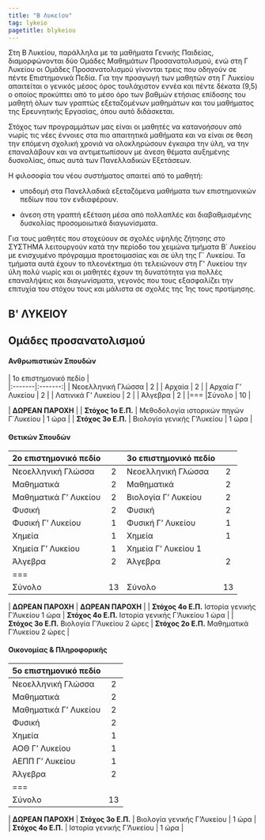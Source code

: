 ```yaml
---
title: "Β Λυκείου"
tag: lykeio
pagetitle: blykeiou
---
```


Στη Β ́Λυκείου, παράλληλα με τα μαθήματα Γενικής Παιδείας, διαμορφώνονται δύο Ομάδες Μαθημάτων
Προσανατολισμού, ενώ στη Γ ́Λυκείου οι Ομάδες Προσανατολισμού γίνονται τρεις που οδηγούν σε πέντε Επιστημονικά Πεδία.
Για την προαγωγή των μαθητών στη Γ ́Λυκείου απαιτείται ο γενικός μέσος όρος τουλάχιστον εννέα και πέντε
δέκατα (9,5) ο οποίος προκύπτει από το μέσο όρο των βαθμών ετήσιας επίδοσης του μαθητή όλων των
γραπτώς εξεταζομένων μαθημάτων και του μαθήματος της Ερευνητικής Εργασίας, όπου αυτό διδάσκεται.

Στόχος των προγραμμάτων μας είναι οι μαθητές να κατανοήσουν από νωρίς τις νέες έννοιες στα πιο απαιτητικά μαθήματα και να είναι σε θεση την επόμενη σχολική χρονιά να
ολοκληρώσουν έγκαιρα την ύλη, να την επαναλάβουν και να αντιμετωπίσουν με άνεση θέματα αυξημένης δυσκολίας, όπως αυτά των Πανελλαδικών Εξετάσεων.

Η φιλοσοφία του νέου συστήματος απαιτεί από το μαθητή:

 - υποδομή στα Πανελλαδικά εξεταζόμενα μαθήματα των επιστημονικών πεδίων που τον
ενδιαφέρουν.

 - άνεση στη γραπτή εξέταση μέσα από πολλαπλές και διαβαθμισμένης δυσκολίας προσομοιωτικά διαγωνίσματα.

Για τους μαθητές που στοχεύουν σε σχολές υψηλής ζήτησης στο ΣΥΣΤΗΜΑ λειτουργούν κατά την περίοδο του χειμώνα τμήματα Β΄ Λυκείου με ενισχυμένο πρόγραμμα προετοιμασίας και σε ύλη της Γ΄ Λυκείου. Τα τμήματα αυτά έχουν το πλεονέκτημα ότι τελειώνουν στη Γ&#39; Λυκείου την ύλη πολύ νωρίς και οι μαθητές έχουν τη δυνατότητα για πολλές επαναλήψεις και διαγωνίσματα, γεγονός που τους εξασφαλίζει την επιτυχία του στόχου τους και μάλιστα σε σχολές της 1ης τους προτίμησης.

##  Β' ΛΥΚΕΙΟΥ

## Ομάδες προσανατολισμού

#### Ανθρωπιστικών Σπουδών

| 1ο επιστημονικό πεδίο |  
|:-------|:-------:|
| Νεοελληνική Γλώσσα | 2 |
| Αρχαία | 2 |
| Αρχαία Γ’ Λυκείου | 2 |
| Λατινικά Γ’ Λυκείου | 2 |
| Άλγεβρα | 2 |
|===
|Σύνολο | 10 |

| **ΔΩΡΕΑΝ ΠΑΡΟΧΗ** |
| **Στόχος 1o Ε.Π.** | Μεθοδολογία ιστορικών πηγών Γ΄Λυκείου | 1 ώρα |
| **Στόχος 3ο Ε.Π.** | Βιολογία γενικής Γ’Λυκείου | 1 ώρα |

#### Θετικών Σπουδών

|2ο επιστημονικό πεδίο | | 3ο επιστημονικό πεδίο | |
|:-------|:-------:|:-------|:-------:|
| Νεοελληνική Γλώσσα | 2 | Νεοελληνική Γλώσσα | 2 |
| Μαθηματικά | 2 | Μαθηματικά | 2 |
|  Μαθηματικά Γ’ Λυκείου | 2 | Βιολογία Γ’ Λυκείου | 2|
| Φυσική | 2 | Φυσική | 2 |
| Φυσική Γ’ Λυκείου | 1 | Φυσική Γ’ Λυκείου | 1 |
| Χημεία | 1 |Χημεία | 1 |
| Χημεία Γ’ Λυκείου | 1 |Χημεία Γ’ Λυκείου 1 
| Άλγεβρα | 2 |Άλγεβρα | 2 |
|===
| Σύνολο | 13 |Σύνολο | 13||

| **ΔΩΡΕΑΝ ΠΑΡΟΧΗ** | **ΔΩΡΕΑΝ ΠΑΡΟΧΗ** |
| **Στόχος 4ο Ε.Π.** Ιστορία γενικής Γ’Λυκείου  1 ώρα | **Στόχος 4ο Ε.Π.** Ιστορία γενικής Γ’Λυκείου 1 ώρα |
| **Στόχος 3ο Ε.Π.** Βιολογία Γ’Λυκείου 2 ώρες | **Στόχος 2ο Ε.Π.**  Μαθηματικά Γ’Λυκείου  2 ώρες |

#### Οικονομίας & Πληροφορικής

| 5ο επιστημονικό πεδίο ||
|:-------|:-------:|
| Νεοελληνική Γλώσσα | 2 | 
| Μαθηματικά | 2 |
| Μαθηματικά Γ’ Λυκείου | 2 |
| Φυσική | 2 |
| Χημεία | 1 |
| ΑΟΘ Γ’ Λυκείου | 1 |
| ΑΕΠΠ Γ’ Λυκείου | 1 |
| Άλγεβρα | 2 |
|===
| Σύνολο | 13 |

| **ΔΩΡΕΑΝ ΠΑΡΟΧΗ**
| **Στόχος 3ο Ε.Π.** | Βιολογία γενικής Γ’Λυκείου | 1 ώρα |
| **Στόχος 4ο Ε.Π.** | Ιστορία γενικής Γ’Λυκείου | 1 ώρα |

